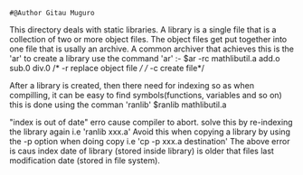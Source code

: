 	#@Author Gitau Muguro
This directory deals with static libraries.
A library is a single file that is a collection of two or more object files.
The object files get put together into one file that is usally an archive. A common archiver that achieves this is the 'ar'
to create a library use the command 'ar' :-
		$ar -rc mathlibutil.a add.o sub.0 div.0
	/* -r replace object file */
	/* -c create file*/

After a library is created, then there need for indexing so as when compilling, it can be easy to find symbols(functions, variables and so on)
this is done using the comman 'ranlib'
		$ranlib mathlibutil.a

"index is out of date" erro cause compiler to abort. solve this by re-indexing the library again i.e 'ranlib xxx.a'
Avoid this when copying a library by using the -p option when doing copy i.e 'cp -p xxx.a  destination'
The above error is caus index date of library (stored inside library) is older that files last modification date (stored in file system).

